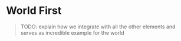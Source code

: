 # World First


> TODO:  explain how we integrate with all the other elements and serves as incredible example for the world
